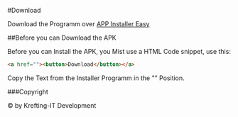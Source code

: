 #Download

Download the Programm over [APP Installer Easy](https://appinstalleasy.netlify.app)

##Before you can Download the APK

Before you can Install the APK, you Mist use a HTML Code snippet, use this:

```html
<a href=""><button>Download</button></a>
```

Copy the Text from the Installer Programm in the "" Position.

###Copyright

© by Krefting-IT Development
